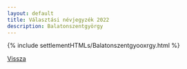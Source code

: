 ```yaml
---
layout: default
title: Választási névjegyzék 2022
description: Balatonszentgyörgy
---
```


{% include settlementHTMLs/Balatonszentgyooxrgy.html %}

[Vissza](../)